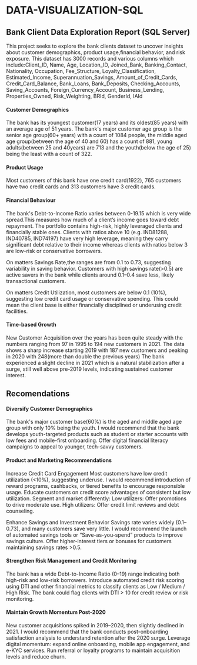 # DATA-VISUALIZATION-SQL
## Bank Client Data Exploration Report (SQL Server)
This project seeks to explore the bank clients dataset to uncover insights about customer demographics, product usage,financial behavior, and risk exposure.
This dataset has 3000 records and various columns which include:Client_ID, Name, Age, Location_ID, Joined_Bank, Banking_Contact, Nationality, Occupation,
Fee_Structure, Loyalty_Classification, Estimated_Income, Superannuation_Savings,
Amount_of_Credit_Cards, Credit_Card_Balance, Bank_Loans, Bank_Deposits,
Checking_Accounts, Saving_Accounts, Foreign_Currency_Account, Business_Lending,
Properties_Owned, Risk_Weighting, BRId, GenderId, IAId

#### Customer Demographics
The bank has its youngest customer(17 years) and its oldest(85 years) with an average age of 51 years. The bank's major customer age group is the senior age group(60+ years) with a count of 1084 people,
the middle aged age group(between the age of 40 and 60) has a count of 881, young adults(between 25 and 40years) are 713 and the youth(below the age of 25) being the least with a count of 322.

#### Product Usage
Most customers of this bank have one credit card(1922), 765 customers have two credit cards and 313 customers have 3 credit cards.

#### Financial Behaviour 
The bank's Debt-to-Income Ratio varies between 0-19.15 which is very wide spread.This measures how much of a client’s income goes toward debt repayment. The portfolio contains high-risk, highly leveraged clients and financially stable ones.
Clients with ratios above 10 (e.g. IND81288, IND40785, IND74197) have very high leverage, meaning they carry significant debt relative to their income whereas clients with ratios below 3 are low-risk or conservative borrowers.

On matters Savings Rate,the ranges are from 0.1 to 0.73, suggesting variability in saving behavior. Customers with high savings rate(>0.5) are active savers in the bank while clients around 0.1–0.4 save less, likely transactional customers.

On matters Credit Utilization, most customers are below 0.1 (10%), suggesting low credit card usage or conservative spending. This could mean the client base is either financially disciplined or underusing credit facilities.

#### Time-based Growth
New Customer Acquisition over the years has been quite steady with the numbers ranging from 97 in 1995 to 194 new customers in 2021. The data shows a sharp increase starting 2019 with 187 new customers and peaking in 2020 with 248(more than double the previous years)
The bank experienced a slight decline in 2021 which is a natural stabilization after a surge, still well above pre-2019 levels, indicating sustained customer interest.

## Recomendations
#### Diversify Customer Demographics
The bank's major customer base(60%) is the aged and middle aged age group with only 10% being the youth. 
I would recommend that the bank develops youth-targeted products such as student or starter accounts with low fees and mobile-first onboarding.
Offer digital financial literacy campaigns to appeal to younger, tech-savvy customers.

#### Product and Marketing Recommendations
Increase Credit Card Engagement
Most customers have low credit utilization (<10%), suggesting underuse.
I would recommend introduction of reward programs, cashbacks, or tiered benefits to encourage responsible usage.
Educate customers on credit score advantages of consistent but low utilization.
Segment and market differently:
Low utilizers: Offer promotions to drive moderate use.
High utilizers: Offer credit limit reviews and debt counseling.

Enhance Savings and Investment Behavior
Savings rate varies widely (0.1–0.73), and many customers save very little.
I would recommend the launch of automated savings tools or “Save-as-you-spend” products to improve savings culture.
Offer higher-interest tiers or bonuses for customers maintaining savings rates >0.5.

#### Strengthen Risk Management and Credit Monitoring
The bank has a wide Debt-to-Income Ratio (0–19) range indicating both high-risk and low-risk borrowers.
Introduce automated credit risk scoring using DTI and other financial metrics to classify clients as Low / Medium / High Risk. The bank could flag clients with DTI > 10 for credit review or risk monitoring.

#### Maintain Growth Momentum Post-2020
New customer acquisitions spiked in 2019–2020, then slightly declined in 2021.
I would recommend that the bank conducts post-onboarding satisfaction analysis to understand retention after the 2020 surge.
Leverage digital momentum: expand online onboarding, mobile app engagement, and e-KYC services.
Run referral or loyalty programs to maintain acquisition levels and reduce churn.
